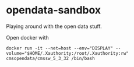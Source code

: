 # opendata-sandbox
Playing around with the open data stuff. 


Open docker with

```
docker run -it --net=host --env="DISPLAY" --volume="$HOME/.Xauthority:/root/.Xauthority:rw" cmsopendata/cmssw_5_3_32 /bin/bash
```
